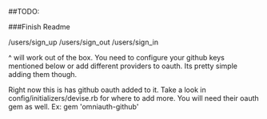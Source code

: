 ##TODO:

###Finish Readme
<p>
/users/sign_up
/users/sign_out
/users/sign_in

^ will work out of the box. You need to configure your github keys mentioned
below or add different providers to oauth. Its pretty simple adding them though.
</p>
<p>
Right now this is has github oauth added to it. Take a look in
config/initializers/devise.rb for where to add more. You will need
their oauth gem as well. Ex: gem 'omniauth-github'
</p>
